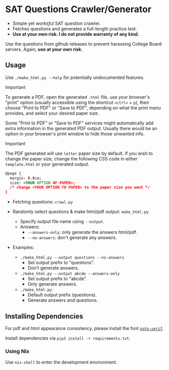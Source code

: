 # SAT Questions Crawler/Generator

- Simple yet _worksful_ SAT question crawler.
- Fetches questions and generates a full-length practice test.
- **Use at your own risk. I do not provide warranty of any kind.**

Use the questions from github releases to prevent harassing College Board servers.
Again, **use at your own risk.**

## Usage

Use `./make_html.py --help` for potentially undocumented features.

> [!IMPORTANT]
> To generate a PDF, open the generated `.html` file, use your browser's
> "print" option (usually accessible using the shortcut `<ctrl>` + `p`),
> then choose "Print to PDF" or "Save to PDF", depending on what the print
> menu provides, and select your desired paper size.
>
> Some "Print to PDF" or "Save to PDF" services might automatically add extra
> information in the generated PDF output. Usually there would be an option
> in your browser's print window to hide those unwanted info.

> [!IMPORTANT]
> The PDF generated will use `letter` paper size by default. If you wish to
> change the paper size, change the following CSS code in either `template.html`
> or your generated output.
>
> ```svg
> @page {
>   margin: 0.8cm;
>   size: <YOUR OPTION OF PAPER>;
>   /* change <YOUR OPTION TO PAPER> to the paper size you want */
> }
> ```

- Fetching questions: `crawl.py`
- Randomly select questions & make html/pdf output: `make_html.py`
  - Specify output file name using `--output`.
  - Answers:
    - `--answers-only`: only generate the answers html/pdf.
    - `--no-answers`: don't generate any answers.

- Examples:
  - `./make_html.py --output questions --no-answers`
    - Set output prefix to "questions".
    - Don't generate answers.
  - `./make_html.py --output abcde --answers-only`
    - Set output prefix to "abcde".
    - Only generate answers.
  - `./make_html.py`
    - Default output prefix (questions).
    - Generate answers _and_ questions.

## Installing Dependencies

For pdf and html appearance consistency, please install the font [`noto-serif`](https://fonts.google.com/noto/specimen/Noto+Serif).

Install dependencies via `pip3 install -r requirements.txt`.

### Using Nix

Use `nix-shell` to enter the development environment.
